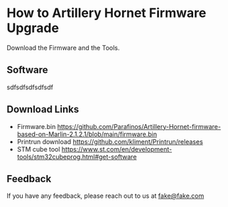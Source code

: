 
# How to Artillery Hornet Firmware Upgrade

Download the Firmware and the Tools.


## Software

sdfsdfsdfsdfsdf
## Download Links

 - Firmware.bin https://github.com/Parafinos/Artillery-Hornet-firmware-based-on-Marlin-2.1.2.1/blob/main/firmware.bin
 - Printrun download https://github.com/kliment/Printrun/releases
 - STM cube tool https://www.st.com/en/development-tools/stm32cubeprog.html#get-software


## Feedback

If you have any feedback, please reach out to us at fake@fake.com

